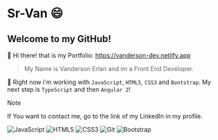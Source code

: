 # Sr-Van :smile:
## Welcome to my GitHub!

:wave: Hi there! that is my Portfolio: https://vanderson-dev.netlify.app

> My Name is Vanderson Erlan and im a Front End Developer.

📖 Right now i'm working with `JavaScript`, `HTML5`, `CSS3` and `Bootstrap`.
My next step is `TypeScript` and then `Angular 2`!


> [!NOTE]
> If You want to contact me, go to the link of my LinkedIn in my profile.

![JavaScript](https://img.shields.io/badge/javascript-%23323330.svg?style=for-the-badge&logo=javascript&logoColor=%23F7DF1E)
![HTML5](https://img.shields.io/badge/html5-%23E34F26.svg?style=for-the-badge&logo=html5&logoColor=white)
![CSS3](https://img.shields.io/badge/css3-%231572B6.svg?style=for-the-badge&logo=css3&logoColor=white)
![Git](https://img.shields.io/badge/git-%23F05033.svg?style=for-the-badge&logo=git&logoColor=white)
![Bootstrap](https://img.shields.io/badge/bootstrap-%238511FA.svg?style=for-the-badge&logo=bootstrap&logoColor=white)

